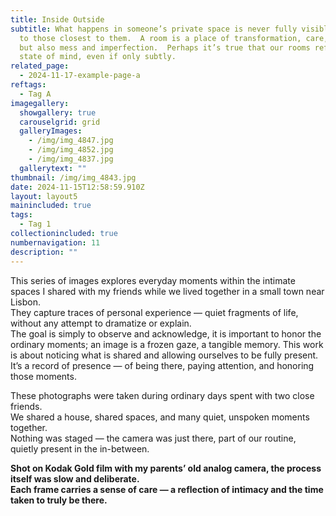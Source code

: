 ```yaml
---
title: Inside Outside
subtitle: What happens in someone’s private space is never fully visible — even
  to those closest to them.  A room is a place of transformation, care, love,
  but also mess and imperfection.  Perhaps it’s true that our rooms reflect our
  state of mind, even if only subtly.
related_page:
  - 2024-11-17-example-page-a
reftags:
  - Tag A
imagegallery:
  showgallery: true
  carouselgrid: grid
  galleryImages:
    - /img/img_4847.jpg
    - /img/img_4852.jpg
    - /img/img_4837.jpg
  gallerytext: ""
thumbnail: /img/img_4843.jpg
date: 2024-11-15T12:58:59.910Z
layout: layout5
mainincluded: true
tags:
  - Tag 1
collectionincluded: true
numbernavigation: 11
description: ""
---
```

This series of images explores everyday moments within the intimate spaces I shared with my friends while we lived together in a small town near Lisbon.\
They capture traces of personal experience — quiet fragments of life, without any attempt to dramatize or explain.\
The goal is simply to observe and acknowledge, it is important to honor the ordinary moments; an image is a frozen gaze, a tangible memory. This work is about noticing what is shared and allowing ourselves to be fully present.  It’s a record of presence — of being there, paying attention, and honoring those moments.

These photographs were taken during ordinary days spent with two close friends.\
We shared a house, shared spaces, and many quiet, unspoken moments together.\
Nothing was staged — the camera was just there, part of our routine, quietly present in the in-between.

**Shot on Kodak Gold film with my parents’ old analog camera, the process itself was slow and deliberate.\
Each frame carries a sense of care — a reflection of intimacy and the time taken to truly be there.**